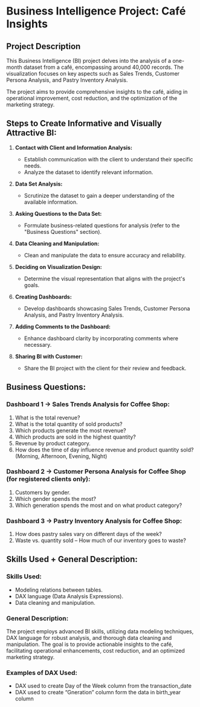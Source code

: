 # Business Intelligence Project: Café Insights

## Project Description

This Business Intelligence (BI) project delves into the analysis of a one-month dataset from a café, encompassing around 40,000 records. The visualization focuses on key aspects such as Sales Trends, Customer Persona Analysis, and Pastry Inventory Analysis.

The project aims to provide comprehensive insights to the café, aiding in operational improvement, cost reduction, and the optimization of the marketing strategy.

## Steps to Create Informative and Visually Attractive BI:

1. **Contact with Client and Information Analysis:**
   - Establish communication with the client to understand their specific needs.
   - Analyze the dataset to identify relevant information.

2. **Data Set Analysis:**
   - Scrutinize the dataset to gain a deeper understanding of the available information.

3. **Asking Questions to the Data Set:**
   - Formulate business-related questions for analysis (refer to the "Business Questions" section).

4. **Data Cleaning and Manipulation:**
   - Clean and manipulate the data to ensure accuracy and reliability.

5. **Deciding on Visualization Design:**
   - Determine the visual representation that aligns with the project's goals.

6. **Creating Dashboards:**
   - Develop dashboards showcasing Sales Trends, Customer Persona Analysis, and Pastry Inventory Analysis.

7. **Adding Comments to the Dashboard:**
   - Enhance dashboard clarity by incorporating comments where necessary.

8. **Sharing BI with Customer:**
   - Share the BI project with the client for their review and feedback.

## Business Questions:

### Dashboard 1 → Sales Trends Analysis for Coffee Shop:
1. What is the total revenue?
2. What is the total quantity of sold products?
3. Which products generate the most revenue?
4. Which products are sold in the highest quantity?
5. Revenue by product category.
6. How does the time of day influence revenue and product quantity sold? (Morning, Afternoon, Evening, Night)

### Dashboard 2 → Customer Persona Analysis for Coffee Shop (for registered clients only):
1. Customers by gender.
2. Which gender spends the most?
3. Which generation spends the most and on what product category?

### Dashboard 3 → Pastry Inventory Analysis for Coffee Shop:
1. How does pastry sales vary on different days of the week?
2. Waste vs. quantity sold – How much of our inventory goes to waste?

## Skills Used + General Description:

### Skills Used:
- Modeling relations between tables.
- DAX language (Data Analysis Expressions).
- Data cleaning and manipulation.

### General Description:
The project employs advanced BI skills, utilizing data modeling techniques, DAX language for robust analysis, and thorough data cleaning and manipulation. The goal is to provide actionable insights to the café, facilitating operational enhancements, cost reduction, and an optimized marketing strategy.

### Examples of DAX Used: 
- DAX used to create Day of the Week column from the transaction_date
- DAX used to create “Gneration” column form the data in birth_year column 
